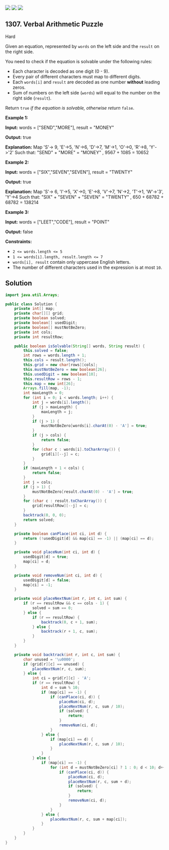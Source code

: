 [![](https://img.shields.io/github/stars/javadev/LeetCode-in-Java?label=Stars&style=flat-square)](https://github.com/javadev/LeetCode-in-Java)
[![](https://img.shields.io/github/forks/javadev/LeetCode-in-Java?label=Fork%20me%20on%20GitHub%20&style=flat-square)](https://github.com/javadev/LeetCode-in-Java/fork)
[![](https://img.shields.io/badge/-LeetCode%20in%20Kotlin-blue?style=flat-square)](https://github.com/javadev/LeetCode-in-Kotlin)

## 1307\. Verbal Arithmetic Puzzle

Hard

Given an equation, represented by `words` on the left side and the `result` on the right side.

You need to check if the equation is solvable under the following rules:

*   Each character is decoded as one digit (0 - 9).
*   Every pair of different characters must map to different digits.
*   Each `words[i]` and `result` are decoded as one number **without** leading zeros.
*   Sum of numbers on the left side (`words`) will equal to the number on the right side (`result`).

Return `true` _if the equation is solvable, otherwise return_ `false`.

**Example 1:**

**Input:** words = ["SEND","MORE"], result = "MONEY"

**Output:** true

**Explanation:** Map 'S'-> 9, 'E'->5, 'N'->6, 'D'->7, 'M'->1, 'O'->0, 'R'->8, 'Y'->'2' Such that: "SEND" + "MORE" = "MONEY" , 9567 + 1085 = 10652

**Example 2:**

**Input:** words = ["SIX","SEVEN","SEVEN"], result = "TWENTY"

**Output:** true

**Explanation:** Map 'S'-> 6, 'I'->5, 'X'->0, 'E'->8, 'V'->7, 'N'->2, 'T'->1, 'W'->'3', 'Y'->4 Such that: "SIX" + "SEVEN" + "SEVEN" = "TWENTY" , 650 + 68782 + 68782 = 138214

**Example 3:**

**Input:** words = ["LEET","CODE"], result = "POINT"

**Output:** false

**Constraints:**

*   `2 <= words.length <= 5`
*   `1 <= words[i].length, result.length <= 7`
*   `words[i], result` contain only uppercase English letters.
*   The number of different characters used in the expression is at most `10`.

## Solution

```java
import java.util.Arrays;

public class Solution {
    private int[] map;
    private char[][] grid;
    private boolean solved;
    private boolean[] usedDigit;
    private boolean[] mustNotBeZero;
    private int cols;
    private int resultRow;

    public boolean isSolvable(String[] words, String result) {
        this.solved = false;
        int rows = words.length + 1;
        this.cols = result.length();
        this.grid = new char[rows][cols];
        this.mustNotBeZero = new boolean[26];
        this.usedDigit = new boolean[10];
        this.resultRow = rows - 1;
        this.map = new int[26];
        Arrays.fill(map, -1);
        int maxLength = 0;
        for (int i = 0; i < words.length; i++) {
            int j = words[i].length();
            if (j > maxLength) {
                maxLength = j;
            }
            if (j > 1) {
                mustNotBeZero[words[i].charAt(0) - 'A'] = true;
            }
            if (j > cols) {
                return false;
            }
            for (char c : words[i].toCharArray()) {
                grid[i][--j] = c;
            }
        }
        if (maxLength + 1 < cols) {
            return false;
        }
        int j = cols;
        if (j > 1) {
            mustNotBeZero[result.charAt(0) - 'A'] = true;
        }
        for (char c : result.toCharArray()) {
            grid[resultRow][--j] = c;
        }
        backtrack(0, 0, 0);
        return solved;
    }

    private boolean canPlace(int ci, int d) {
        return (!usedDigit[d] && map[ci] == -1) || (map[ci] == d);
    }

    private void placeNum(int ci, int d) {
        usedDigit[d] = true;
        map[ci] = d;
    }

    private void removeNum(int ci, int d) {
        usedDigit[d] = false;
        map[ci] = -1;
    }

    private void placeNextNum(int r, int c, int sum) {
        if (r == resultRow && c == cols - 1) {
            solved = sum == 0;
        } else {
            if (r == resultRow) {
                backtrack(0, c + 1, sum);
            } else {
                backtrack(r + 1, c, sum);
            }
        }
    }

    private void backtrack(int r, int c, int sum) {
        char unused = '\u0000';
        if (grid[r][c] == unused) {
            placeNextNum(r, c, sum);
        } else {
            int ci = grid[r][c] - 'A';
            if (r == resultRow) {
                int d = sum % 10;
                if (map[ci] == -1) {
                    if (canPlace(ci, d)) {
                        placeNum(ci, d);
                        placeNextNum(r, c, sum / 10);
                        if (solved) {
                            return;
                        }
                        removeNum(ci, d);
                    }
                } else {
                    if (map[ci] == d) {
                        placeNextNum(r, c, sum / 10);
                    }
                }
            } else {
                if (map[ci] == -1) {
                    for (int d = mustNotBeZero[ci] ? 1 : 0; d < 10; d++) {
                        if (canPlace(ci, d)) {
                            placeNum(ci, d);
                            placeNextNum(r, c, sum + d);
                            if (solved) {
                                return;
                            }
                            removeNum(ci, d);
                        }
                    }
                } else {
                    placeNextNum(r, c, sum + map[ci]);
                }
            }
        }
    }
}
```